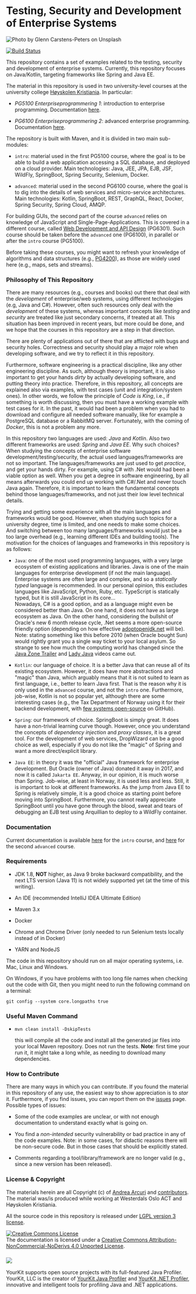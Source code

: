 # Testing, Security and Development of Enterprise Systems

![](doc/img/glenn-carstens-peters-120205.jpg  "Photo by Glenn Carstens-Peters on Unsplash")


<!--- Travis CI build status banner -->
[![Build Status](https://travis-ci.org/arcuri82/testing_security_development_enterprise_systems.svg?branch=master)](https://travis-ci.org/arcuri82/testing_security_development_enterprise_systems)


This repository contains a set of examples related to the testing, security
and development of enterprise systems.
Currently, this repository focuses on Java/Kotlin, 
targeting frameworks like Spring and Java EE.

The material in this repository is used in two university-level courses at
the university college [Høyskolen Kristiania](https://kristiania.no/).
In particular:

* *PG5100 Enterpriseprogrammering 1*: introduction to enterprise programming. 
   Documentation [here](doc/intro/main.md).

* *PG6100 Enterpriseprogrammering 2*: advanced enterprise programming.
   Documentation [here](doc/advanced/main.md). 

 
 

The repository is built with Maven, and it is divided in two main sub-modules:

* `intro`: material used in the first PG5100 course, where the goal is to be able to build
           a web application accessing a SQL database, and deployed on a cloud provider.
           Main technologies: Java, JEE, JPA, EJB, JSF, WildFly, SpringBoot, Spring Security, 
           Selenium, Docker.
           
* `advanced`: material used in the second PG6100 course, where the goal is to dig into the details
            of web services and micro-service architectures.
            Main technologies: Kotlin, SpringBoot, REST, GraphQL, React, Docker, Spring Security, 
            Spring Cloud, AMQP.            


For building GUIs, the second part of the course `advanced` relies on knowledge of JavaScript and Single-Page-Applications.
This is covered in a different course, called [Web Development and API Design](https://github.com/arcuri82/web_development_and_api_design) (PG6301).
Such course should be taken before the `advanced` one (PG6100), in parallel or after the `intro` course (PG5100). 

Before taking these courses, you might want to refresh your knowledge of algorithms and
data structures (e.g., [PG4200](https://github.com/arcuri82/algorithms)), as those are widely used here
(e.g., maps, sets and streams).

### Philosophy of This Repository

There are many resources (e.g., courses and books) out there that deal with the
*development* of enterprise/web systems, using different technologies (e.g, Java and C#). 
However, often such resources only deal with the *development* of these systems,
whereas important concepts like *testing* and *security* are treated like 
just secondary concerns, if treated at all.
This situation has been improved in recent years, but more could be done, and we hope that 
the courses in this repository are a step in that direction.

There are plenty of applications out of there that are afflicted with bugs and
security holes. 
Correctness and security should play a major role when developing software,
and we try to reflect it in this repository.

Furthermore, software engineering is a practical discipline, like any other 
engineering discipline. 
As such, although theory is important, it is also important to get your hands 
*dirty* by actually developing software, and putting theory into practice.
Therefore, in this repository, all concepts are explained also via examples,
with test cases (unit and integration/system ones).
In other words, we follow the principle of *Code is King*, i.e., if something
is worth discussing, then you must have a working example with test cases for it.
In the past, it would had been a problem when you had to download and configure
all needed software manually, like for example a PostgreSQL database or a RabbitMQ
server. 
Fortunately, with the coming of *Docker*, this is not a problem any more.   
    
In this repository two languages are used: *Java* and *Kotlin*.
Also two different frameworks are used: *Spring* and *Java EE*.
Why such choices? 
When studying the concepts of enterprise software development/testing/security,
the actual used languages/frameworks are not so important.
The languages/frameworks are just used to get *practice*, and get your hands dirty.
For example, using C# with .Net would had been a viable option as well.
When you get a degree in software engineering, by all means afterwards
you could end up working with C#/.Net and never touch Java again. 
Therefore, it is important to learn the fundamental concepts behind those 
languages/frameworks, and not just their low level technical details. 


Trying and getting some experience with all the main languages and frameworks would be good. 
However, when studying 
such topics for a university degree, time is limited, and one needs to make
some choices.
And switching between too many languages/frameworks would just be a too large overhead
(e.g., learning different IDEs and building tools).
The motivation for the choices of languages and frameworks in this repository is as
follows:

* `Java`: one of the most used programming languages, with a very large
  ecosystem of existing applications and libraries.
  Java is one of the main languages for enterprise development 
  (if not *the* main language). 
  Enterprise systems are often large and complex, and so a *statically typed*
  language is recommended. 
  In our personal opinion, this excludes languages like JavaScript, Python, Ruby, etc.
  TypeScript is statically typed, but it is still JavaScript in its core...  
  Nowadays, C# is a good option, and as a language might even be considered
  better than Java.
  On one hand, it does not have as large ecosystem as Java.
  On the other hand, considering the bullshit of Oracle's new 6 month release cycle,
  .Net seems a more open-source friendly option (depending on how effective
  [adoptopenjdk.net](https://adoptopenjdk.net) will be).
  Note: stating something like this before 2010 (when Oracle bought Sun) would
  rightly grant you a single way ticket to your local asylum.
  So strange to see how much the computing world has changed since 
  the [Java Zone Trailer](https://www.youtube.com/watch?v=8Px-GHPxB4I)
  and 
  [Lady Java](https://www.youtube.com/watch?v=1JZnj4eNHXE)
  videos came out. 
  

* `Kotlin`: our language of choice. It is a better Java that can reuse all
    of its existing ecosystem. 
    However, it does have more abstractions and "magic" than Java, which arguably
    means that it is not suited to learn as first language, i.e., better
    to learn Java first.
    That is the reason why it is only used in the `advanced` course, and not the
    `intro` one.
    Furthermore, job-wise, Kotlin is not so popular yet, although there are some 
    interesting cases (e.g., the Tax Department of Norway using it for their backend
    development, with [few systems open-source](https://github.com/Skatteetaten) on GitHub).


* `Spring`: our framework of choice. SpringBoot is simply great.
    It does have a non-trivial learning curve though.
    However, once you understand the concepts of *dependency injection* and
    *proxy classes*, it is a great tool.
    For the development of web services, DropWizard can be a good choice
    as well, especially if you do not like the "magic" of Spring and want
    a more direct/explicit library. 
    
    
* `Java EE`: in theory it was the "official" Java framework for enterprise development.
   But Oracle (owner of Java) donated it away in 2017, and now it is called `Jakarta EE`.
   Anyway, in our opinion, it is much worse than Spring.
   Job-wise, at least in Norway, it is used less and less. 
   Still, it is important to look at different frameworks. 
   As the jump from Java EE to Spring is relatively simple, it is a good
   choice as starting point before moving into SpringBoot.
   Furthermore, you cannot really appreciate SpringBoot until you have
   gone through the blood, sweat and tears of debugging an
   EJB test using Arquillian to deploy to a WildFly container. 


### Documentation

Current documentation is available 
[here](doc/intro/main.md) for the `intro` course, and
[here](doc/advanced/main.md) for the second `advanced` course.

### Requirements

* JDK 1.8, **NOT** higher, as Java 9 broke backward compatibility,
  and the next LTS version (Java 11) is not widely supported yet (at the time of this writing).
  
* An IDE (recommended IntelliJ IDEA Ultimate Edition)

* Maven 3.x

* Docker 

* Chrome and Chrome Driver (only needed to run Selenium tests locally instead of in Docker)

* YARN and NodeJS

The code in this repository should run on all major operating systems, i.e. Mac, Linux and Windows.

On Windows, if you have problems with too long file names 
when checking out the code with Git, then you might need to run
the following command on a terminal:

`git config --system core.longpaths true`




### Useful Maven Command

* `mvn clean install -DskipTests`

  this will compile all the code and install all the generated jar files into 
  your local Maven repository. Does not run the tests.
  **Note**: first time your run it, it might take a long while, as needing to download
  many dependencies.
   
 

### How to Contribute

There are many ways in which you can contribute. 
If you found the material in this repository of any use, the easiest
way to show appreciation is to *star* it.
Furthermore, if you find issues, you can report them on 
the [issues](https://github.com/arcuri82/testing_security_development_enterprise_systems/issues) 
page.
Possible types of issues:
  
* Some of the code examples are unclear, or with not enough
  documentation to understand exactly what is going on.
   
  
* You find a *non-intended* security vulnerability or bad practice in any of the 
  code examples.
  Note: in some cases, for didactic reasons there will be non-secure code.
  But in those cases that should be explicitly stated.

* Comments regarding a tool/library/framework are no longer valid (e.g., since a new version
  has been released).

### License & Copyright

The materials herein are all Copyright (c) of [Andrea Arcuri](http://www.arcuriandrea.org) 
and [contributors](https://github.com/arcuri82/testing_security_development_enterprise_systems/graphs/contributors).
The material was/is produced while working at 
Westerdals Oslo ACT and Høyskolen Kristiania.

All the source code in this repository is released under 
[LGPL version 3 license](LICENSE).

<a rel="license" href="http://creativecommons.org/licenses/by-nc-nd/4.0/">
<img alt="Creative Commons License" style="border-width:0" 
src="https://i.creativecommons.org/l/by-nc-nd/4.0/88x31.png" /></a>
<br />
The documentation is licensed under a <a rel="license" href="http://creativecommons.org/licenses/by-nc-nd/4.0/">Creative Commons Attribution-NonCommercial-NoDerivs 4.0 Unported License</a>.




### ![](https://www.yourkit.com/images/yklogo.png)

YourKit supports open source projects with its full-featured Java Profiler.
YourKit, LLC is the creator of 
<a href="https://www.yourkit.com/java/profiler/">YourKit Java Profiler</a>
and 
<a href="https://www.yourkit.com/.net/profiler/">YourKit .NET Profiler</a>,
innovative and intelligent tools for profiling Java and .NET applications.